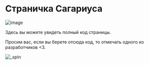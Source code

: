 # Страничка Сагариуса
![image](https://github.com/Sagarius/sagarius.github.io/assets/118558563/2a727cdd-7120-441e-9c25-ed80cbf6df6d)

Здесь вы можете увидеть полный код страницы.

Просим вас, если вы берете отсюда код, то отмечать одного из разработчиков <3.

![_spin](https://github.com/Sagarius/sagarius.github.io/assets/118558563/89db2ada-20a0-47f3-89e7-3294b2c5db56)

